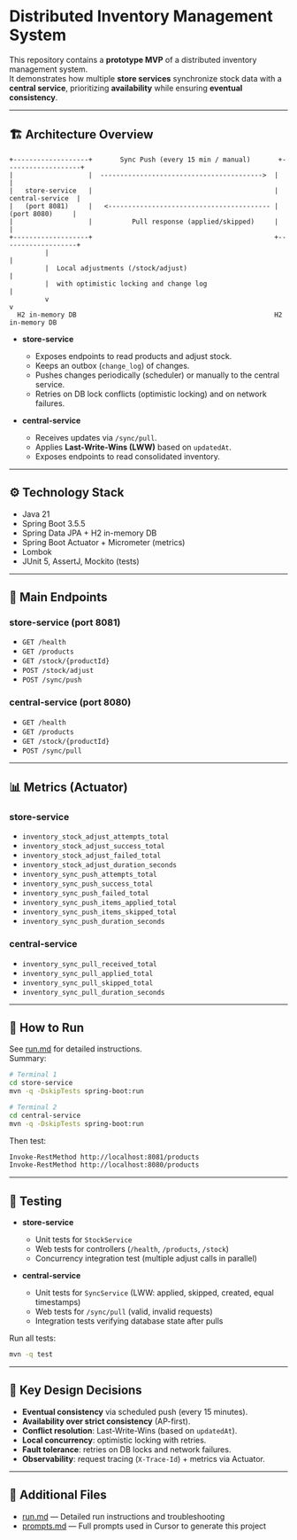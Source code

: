 # Distributed Inventory Management System

This repository contains a **prototype MVP** of a distributed inventory management system.  
It demonstrates how multiple **store services** synchronize stock data with a **central service**, prioritizing **availability** while ensuring **eventual consistency**.

---

## 🏗 Architecture Overview

```
+-------------------+       Sync Push (every 15 min / manual)       +-------------------+
|                   |  ----------------------------------------->  |                   |
|   store-service   |                                              |  central-service  |
|   (port 8081)     |   <----------------------------------------- |   (port 8080)     |
|                   |          Pull response (applied/skipped)     |                   |
+-------------------+                                              +-------------------+
         |                                                                 |
         |  Local adjustments (/stock/adjust)                              | 
         |  with optimistic locking and change log                         |
         v                                                                 v
  H2 in-memory DB                                                  H2 in-memory DB
```

- **store-service**
  - Exposes endpoints to read products and adjust stock.
  - Keeps an outbox (`change_log`) of changes.
  - Pushes changes periodically (scheduler) or manually to the central service.
  - Retries on DB lock conflicts (optimistic locking) and on network failures.

- **central-service**
  - Receives updates via `/sync/pull`.
  - Applies **Last-Write-Wins (LWW)** based on `updatedAt`.
  - Exposes endpoints to read consolidated inventory.

---

## ⚙️ Technology Stack
- Java 21
- Spring Boot 3.5.5
- Spring Data JPA + H2 in-memory DB
- Spring Boot Actuator + Micrometer (metrics)
- Lombok
- JUnit 5, AssertJ, Mockito (tests)

---

## 📡 Main Endpoints

### store-service (port 8081)
- `GET /health`
- `GET /products`
- `GET /stock/{productId}`
- `POST /stock/adjust`
- `POST /sync/push`

### central-service (port 8080)
- `GET /health`
- `GET /products`
- `GET /stock/{productId}`
- `POST /sync/pull`

---

## 📊 Metrics (Actuator)

### store-service
- `inventory_stock_adjust_attempts_total`
- `inventory_stock_adjust_success_total`
- `inventory_stock_adjust_failed_total`
- `inventory_stock_adjust_duration_seconds`
- `inventory_sync_push_attempts_total`
- `inventory_sync_push_success_total`
- `inventory_sync_push_failed_total`
- `inventory_sync_push_items_applied_total`
- `inventory_sync_push_items_skipped_total`
- `inventory_sync_push_duration_seconds`

### central-service
- `inventory_sync_pull_received_total`
- `inventory_sync_pull_applied_total`
- `inventory_sync_pull_skipped_total`
- `inventory_sync_pull_duration_seconds`

---

## 🚀 How to Run

See [run.md](./run.md) for detailed instructions.  
Summary:

```bash
# Terminal 1
cd store-service
mvn -q -DskipTests spring-boot:run

# Terminal 2
cd central-service
mvn -q -DskipTests spring-boot:run
```

Then test:
```bash
Invoke-RestMethod http://localhost:8081/products
Invoke-RestMethod http://localhost:8080/products
```

---

## 🧪 Testing

- **store-service**
  - Unit tests for `StockService`
  - Web tests for controllers (`/health`, `/products`, `/stock`)
  - Concurrency integration test (multiple adjust calls in parallel)

- **central-service**
  - Unit tests for `SyncService` (LWW: applied, skipped, created, equal timestamps)
  - Web tests for `/sync/pull` (valid, invalid requests)
  - Integration tests verifying database state after pulls

Run all tests:
```bash
mvn -q test
```

---

## 🔑 Key Design Decisions
- **Eventual consistency** via scheduled push (every 15 minutes).
- **Availability over strict consistency** (AP-first).
- **Conflict resolution**: Last-Write-Wins (based on `updatedAt`).
- **Local concurrency**: optimistic locking with retries.
- **Fault tolerance**: retries on DB locks and network failures.
- **Observability**: request tracing (`X-Trace-Id`) + metrics via Actuator.

---

## 📂 Additional Files
- [run.md](./run.md) — Detailed run instructions and troubleshooting
- [prompts.md](./prompts.md) — Full prompts used in Cursor to generate this project
